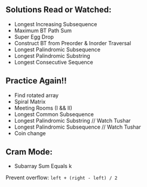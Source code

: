 ## Solutions Read or Watched:
- Longest Increasing Subsequence
- Maximum BT Path Sum
- Super Egg Drop
- Construct BT from Preorder & Inorder Traversal
- Longest Palindromic Subsequence
- Longest Palindromic Substring
- Longest Consecutive Sequence

## Practice Again!!
- Find rotated array
- Spiral Matrix
- Meeting Rooms (I && II)
- Longest Common Subsequence
- Longest Palindromic Substring // Watch Tushar
- Longest Palindromic Subsequence // Watch Tushar
- Coin change

## Cram Mode:
- Subarray Sum Equals k

Prevent overflow: `left + (right - left) / 2`
